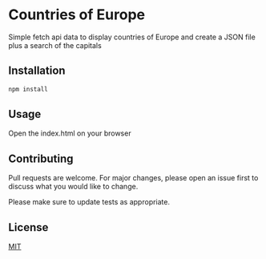 # Countries of Europe

Simple fetch api data to display countries of Europe and create a JSON file plus a search of the capitals

## Installation


```bash
npm install
```

## Usage

Open the index.html on your browser

## Contributing
Pull requests are welcome. For major changes, please open an issue first to discuss what you would like to change.

Please make sure to update tests as appropriate.

## License
[MIT](https://choosealicense.com/licenses/mit/)
